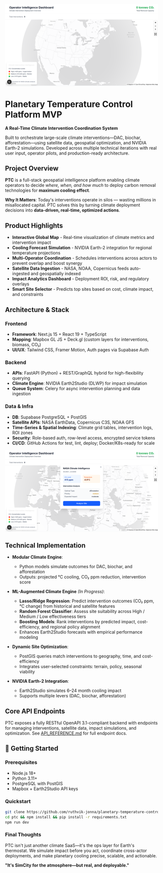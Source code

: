 ![Mapbox Globe UI](media/mapbox-globe-ui.png)
# Planetary Temperature Control Platform MVP

**A Real-Time Climate Intervention Coordination System**

Built to orchestrate large-scale climate interventions—DAC, biochar, afforestation—using satellite data, geospatial optimization, and NVIDIA Earth-2 simulations. Developed across multiple technical iterations with real user input, operator pilots, and production-ready architecture.

## Project Overview

**PTC** is a full-stack geospatial intelligence platform enabling climate operators to decide _where, when, and how much_ to deploy carbon removal technologies for **maximum cooling effect**.

**Why It Matters**: Today's interventions operate in silos — wasting millions in misallocated capital. PTC solves this by turning climate deployment decisions into **data-driven, real-time, optimized actions**.

## Product Highlights

- **Interactive Global Map** - Real-time visualization of climate metrics and intervention impact
- **Cooling Forecast Simulation** - NVIDIA Earth-2 integration for regional temperature projections
- **Multi-Operator Coordination** - Schedules interventions across actors to prevent overlap and boost synergy
- **Satellite Data Ingestion** - NASA, NOAA, Copernicus feeds auto-ingested and geospatially indexed
- **Impact Analytics Dashboard** - Deployment ROI, risk, and regulatory overlays
- **Smart Site Selector** - Predicts top sites based on cost, climate impact, and constraints

## Architecture & Stack

### Frontend
- **Framework**: Next.js 15 + React 19 + TypeScript
- **Mapping**: Mapbox GL JS + Deck.gl (custom layers for interventions, biomass, CO₂)
- **UI/UX**: Tailwind CSS, Framer Motion, Auth pages via Supabase Auth

### Backend
- **APIs**: FastAPI (Python) + REST/GraphQL hybrid for high-flexibility querying
- **Climate Engine**: NVIDIA Earth2Studio (DLWP) for impact simulation
- **Queue System**: Celery for async intervention planning and data ingestion

### Data & Infra
- **DB**: Supabase PostgreSQL + PostGIS
- **Satellite APIs**: NASA EarthData, Copernicus C3S, NOAA GFS
- **Time-Series & Spatial Indexing**: Climate grid tables, intervention logs, ROI zones
- **Security**: Role-based auth, row-level access, encrypted service tokens
- **CI/CD**: GitHub Actions for test, lint, deploy; Docker/K8s-ready for scale

![NASA Climate Intelligence Popup](media/nasa-climate-intelligence-popup.png)
## Technical Implementation

- **Modular Climate Engine**:
  - Python models simulate outcomes for DAC, biochar, and afforestation
  - Outputs: projected °C cooling, CO₂ ppm reduction, intervention score

- **ML-Augmented Climate Engine** *(In Progress)*:
  - **Lasso/Ridge Regression**: Predict intervention outcomes (CO₂ ppm, °C change) from historical and satellite features
  - **Random Forest Classifier**: Assess site suitability across High / Medium / Low effectiveness tiers
  - **Boosting Models**: Rank interventions by predicted impact, cost-efficiency, and regional policy alignment
  - Enhances Earth2Studio forecasts with empirical performance modeling

- **Dynamic Site Optimization**:
  - PostGIS queries match interventions to geography, time, and cost-efficiency
  - Integrates user-selected constraints: terrain, policy, seasonal viability

- **NVIDIA Earth-2 Integration**:
  - Earth2Studio simulates 6–24 month cooling impact
  - Supports multiple levers (DAC, biochar, afforestation)

## Core API Endpoints
PTC exposes a fully RESTful OpenAPI 3.1-compliant backend with endpoints for managing interventions, satellite data, impact simulations, and optimization. See [API_REFERENCE.md](backend/app/api/api_v1/endpoints/API_REFERENCE.md) for full endpoint docs.

## 🔧 Getting Started

### Prerequisites
- Node.js 18+
- Python 3.11+
- PostgreSQL with PostGIS
- Mapbox + Earth2Studio API keys

### Quickstart
```bash
git clone https://github.com/ruthvik-jonna/planetary-temperature-control.git
cd ptc && npm install && pip install -r requirements.txt
npm run dev
```

### Final Thoughts
PTC isn't just another climate SaaS—it's the ops layer for Earth's thermostat. We simulate impact before you act, coordinate cross-actor deployments, and make planetary cooling precise, scalable, and actionable.

**"It's SimCity for the atmosphere—but real, and deployable."**

